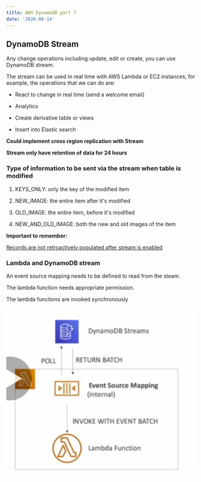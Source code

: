 ```yaml
---
title: AWS DynamoDB part 7
date: '2020-08-14'
---
```


## DynamoDB Stream

Any change operations including update, edit or create, you can use DynamoDB stream.

The stream can be used in real time with AWS Lambda or EC2 instances, for example, the operations that we can do are:

- React to change in real time (send a welcome email)

- Analytics

- Create derivative table or views

- Insert into Elastic search

**Could implement cross region replication with Stream**

**Stream only have retention of data for 24 hours**

### Type of information to be sent via the stream when table is modified

1. KEYS_ONLY: only the key of the modified item

2. NEW_IMAGE: the entire item after it's modified

3. OLD_IMAGE: the entire item, before it's modified

4. NEW_AND_OLD_IMAGE: both the new and old images of the item

**Important to remember:**

<u>Records are not retroactively populated after stream is enabled</u>

### Lambda and DynamoDB stream

An event source mapping needs to be defined to read from the steam.

The lambda function needs appropriate permission.

The lambda functions are invoked synchronously

![stream](./lambdaStream.jpg)
